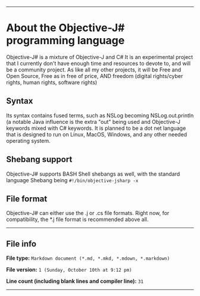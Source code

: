 
***

# About the Objective-J# programming language

Objective-J# is a mixture of Objective-J and C# It is an experimental project that I currently don't have enough time and resources to devote to, and will be a community project. As like all my other projects, it will be Free and Open Source, Free as in free of price, AND freedom (digital rights/cyber rights, human rights, software rights)

## Syntax

Its syntax contains fused terms, such as NSLog becoming NSLog.out.println (a notable Java influence is the extra "out" being used and Objective-J keywords mixed with C# keywords. It is planned to be a dot net language that is designed to run on Linux, MacOS, Windows, and any other needed operating system. 

## Shebang support

Objective-J# supports BASH Shell shebangs as well, with the standard language Shebang being `#!/bin/objective-jsharp -x`

## File format

Objective-J# can either use the .j or .cs file formats. Right now, for compatibility, the *.j file format is recommended above all.

***

## File info

**File type:** `Markdown document (*.md, *.mkd, *.mdown, *.markdown)`

**File version:** `1 (Sunday, October 10th at 9:12 pm)`

**Line count (including blank lines and compiler line):** `31`

***
